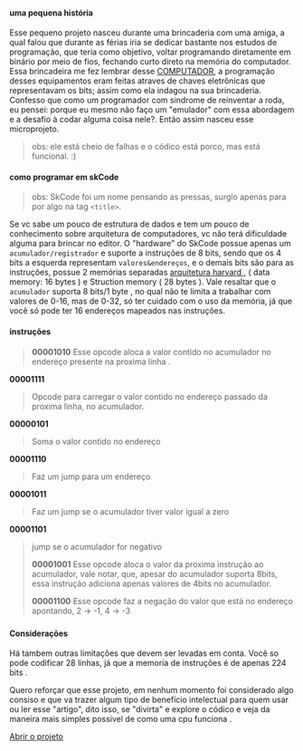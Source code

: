 

#### uma pequena história

Esse pequeno projeto nasceu durante uma brincaderia com uma amiga, a qual falou que durante as férias iria se dedicar bastante nos estudos de programação, que teria como objetivo, voltar programando diretamente em binário por meio de fios, fechando curto direto na memória do computador.  Essa brincadeira me fez lembrar desse [COMPUTADOR](https://pt.m.wikipedia.org/wiki/Altair_8800), a programação desses equipamentos eram feitas atraves de chaves eletrônicas que representavam os bits; assim como ela indagou na sua brincaderia. Confesso que como um programador com sindrome de reinventar a roda, eu pensei: porque eu mesmo não faço um  "emulador" com essa abordagem e a desafio à codar alguma coisa nele?. Então assim nasceu esse microprojeto. 

> obs: ele está cheio de falhas e o códico está porco, mas está funcional. :) 

#### como programar em skCode 

> obs: SkCode foi um nome pensando as pressas, surgio apenas para por algo na tag `<title>`.


Se vc sabe um pouco de estrutura de dados e tem um pouco de conhecimento sobre arquitetura de computadores, vc não terá dificuldade alguma para brincar no editor.  O "hardware" do SkCode possue apenas um ``acumulador/registrador`` e suporte a instruções de 8 bits, sendo que os 4 bits a esquerda representam ``valores&endereços``, e o demais bits são para as instruções, possue 2 memórias separadas [arquitetura harvard ](https://pt.m.wikipedia.org/wiki/Arquitetura_Harvard#:~:text=%C3%89%20uma%20arquitetura%20de%20computador,rela%C3%A7%C3%A3o%20%C3%A0%20mem%C3%B3ria%20de%20programa.
),  ( data memory: 16 bytes ) e Struction memory ( 28 bytes ). Vale resaltar que o ``acumulador`` suporta 8 bits/1 byte , no qual não te limita a trabalhar com valores de 0-16, mas de 0-32, só ter cuidado com o uso da memória, já que você só pode ter 16 endereços mapeados nas instruções.

#### instruções 

> **00001010** 
> Esse opcode aloca a valor contido no acumulador no endereço presente na proxima linha .
> 
   **00001111**
> Opcode para carregar o valor contido no endereço passado da proxima linha, no acumulador.
> 
   **00000101**
> Soma o valor contido no endereço 
> 
   **00001110**
>Faz um jump para um endereço 
>
   **00001011**
> Faz um jump se o acumulador tiver valor igual a zero
> 
   **00001101**
>jump se o acumulador for negativo
>
> **00001001**
> Esse opcode aloca o valor da proxima instrução ao acumulador,  vale notar, que, apesar do acumulador suporta 8bits, essa instrução adiciona apenas valores de 4bits no acumulador. 
>
> **00001100**
> Esse opcode faz a negação do valor que está no endereço apontando, 2 -> -1, 4 -> -3 


###
#### Considerações

Há tambem outras limitações que devem ser levadas em conta. Você so pode codificar 28 linhas, já que a memoria de instruções é de apenas 224 bits . 

Quero reforçar que esse projeto, em nenhum momento foi considerado algo consiso e que va trazer algum tipo de benefício intelectual para quem usar ou ler esse "artigo", dito isso, se "divirta" e explore o códico e veja da maneira mais simples possível de como uma cpu funciona . 


[Abrir o projeto](url)
